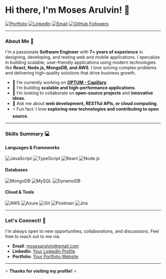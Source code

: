 # Hi there, I'm Moses Arulvin! 👋

[![Portfolio](https://img.shields.io/badge/Portfolio-YourPortfolio.com-blue?style=flat-square&logo=google-chrome)](https://yourportfolio.com)
[![LinkedIn](https://img.shields.io/badge/LinkedIn-Connect-blue?style=flat-square&logo=linkedin)](https://www.linkedin.com/in/moses-arulvin)
[![Email](https://img.shields.io/badge/Email-Reach%20Out-red?style=flat-square&logo=gmail)](mailto:mosesarulvin@gmail.com)
[![GitHub Followers](https://img.shields.io/github/followers/mosesarulvin?label=Follow%20Me&style=flat-square&color=green)](https://github.com/mosesarulvin)

---

### **About Me** 🚀

I'm a passionate **Software Engineer** with **7+ years of experience** in designing, developing, and testing web and mobile applications. I specialize in building scalable, user-friendly applications using modern technologies like **React, Node.js, MongoDB, and AWS**. I love solving complex problems and delivering high-quality solutions that drive business growth.

- 🔭 I’m currently working on **[OPTUM - Capillary](#)**.
- 🌱 I’m building **scalable and high-performance applications**.
- 👯 I’m looking to collaborate on **open-source projects** and **innovative ideas**.
- 💬 Ask me about **web development, RESTful APIs, or cloud computing**.
- ⚡ Fun fact: I love **exploring new technologies and contributing to open source**.

---

### **Skills Summary** 💻

#### **Languages & Frameworks**
![JavaScript](https://img.shields.io/badge/JavaScript-F7DF1E?style=for-the-badge&logo=javascript&logoColor=black)
![TypeScript](https://img.shields.io/badge/TypeScript-3178C6?style=for-the-badge&logo=typescript&logoColor=white)
![React](https://img.shields.io/badge/React-61DAFB?style=for-the-badge&logo=react&logoColor=black)
![Node.js](https://img.shields.io/badge/Node.js-339933?style=for-the-badge&logo=node.js&logoColor=white)

#### **Databases**
![MongoDB](https://img.shields.io/badge/MongoDB-47A248?style=for-the-badge&logo=mongodb&logoColor=white)
![MySQL](https://img.shields.io/badge/MySQL-4479A1?style=for-the-badge&logo=mysql&logoColor=white)
![DynamoDB](https://img.shields.io/badge/DynamoDB-4053D6?style=for-the-badge&logo=amazon-dynamodb&logoColor=white)

#### **Cloud & Tools**
![AWS](https://img.shields.io/badge/AWS-232F3E?style=for-the-badge&logo=amazon-aws&logoColor=white)
![Azure](https://img.shields.io/badge/Azure-0089D6?style=for-the-badge&logo=microsoft-azure&logoColor=white)
![Git](https://img.shields.io/badge/Git-F05032?style=for-the-badge&logo=git&logoColor=white)
![Postman](https://img.shields.io/badge/Postman-FF6C37?style=for-the-badge&logo=postman&logoColor=white)
![Jira](https://img.shields.io/badge/Jira-0052CC?style=for-the-badge&logo=jira&logoColor=white)

---

### **Let's Connect!** 🤝

I'm always open to new opportunities, collaborations, and discussions. Feel free to reach out to me via:

- **Email**: [mosesarulvin@gmail.com](mailto:mosesarulvin@gmail.com)
- **LinkedIn**: [Your LinkedIn Profile](https://www.linkedin.com/in/moses-arulvin)
- **Portfolio**: [Your Portfolio Website](https://yourportfolio.com)

---

⭐️ **Thanks for visiting my profile!** ⭐️

